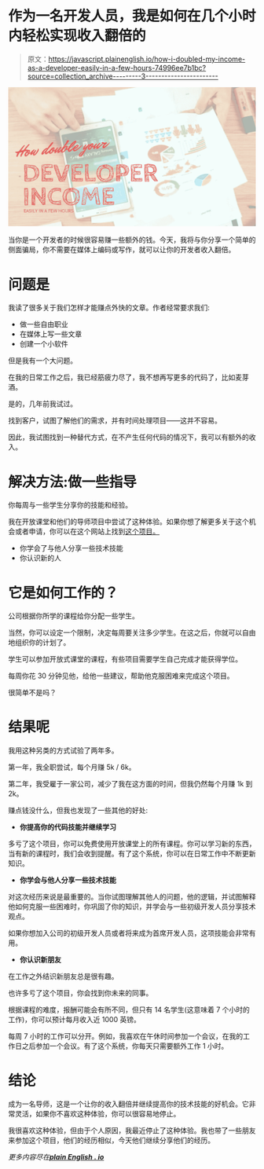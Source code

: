 # 作为一名开发人员，我是如何在几个小时内轻松实现收入翻倍的

> 原文：<https://javascript.plainenglish.io/how-i-doubled-my-income-as-a-developer-easily-in-a-few-hours-74996ee7b1bc?source=collection_archive---------3----------------------->

![](img/62d0c41cad04d669d4e0157e8eb6eb1b.png)

当你是一个开发者的时候很容易赚一些额外的钱。今天，我将与你分享一个简单的侧面骗局，你不需要在媒体上编码或写作，就可以让你的开发者收入翻倍。

# 问题是

我读了很多关于我们怎样才能赚点外快的文章。作者经常要求我们:

*   做一些自由职业
*   在媒体上写一些文章
*   创建一个小软件

但是我有一个大问题。

在我的日常工作之后，我已经筋疲力尽了，我不想再写更多的代码了，比如麦芽酒。

是的，几年前我试过。

找到客户，试图了解他们的需求，并有时间处理项目——这并不容易。

因此，我试图找到一种替代方式，在不产生任何代码的情况下，我可以有额外的收入。

# 解决方法:做一些指导

你每周与一些学生分享你的技能和经验。

我在开放课堂和他们的导师项目中尝试了这种体验。如果你想了解更多关于这个机会或者申请，你可以在这个网站上找到[这个项目。](https://mentors.openclassrooms.com/en)

*   你学会了与他人分享一些技术技能
*   你认识新的人

# 它是如何工作的？

公司根据你所学的课程给你分配一些学生。

当然，你可以设定一个限制，决定每周要关注多少学生。在这之后，你就可以自由地组织你的计划了。

学生可以参加开放式课堂的课程，有些项目需要学生自己完成才能获得学位。

每周你花 30 分钟见他，给他一些建议，帮助他克服困难来完成这个项目。

很简单不是吗？

# 结果呢

我用这种另类的方式试验了两年多。

第一年，我全职尝试，每个月赚 5k / 6k。

第二年，我受雇于一家公司，减少了我在这方面的时间，但我仍然每个月赚 1k 到 2k。

赚点钱没什么，但我也发现了一些其他的好处:

*   **你提高你的代码技能并继续学习**

多亏了这个项目，你可以免费使用开放课堂上的所有课程。你可以学习新的东西，当有新的课程时，我们会收到提醒。有了这个系统，你可以在日常工作中不断更新知识。

*   **你学会与他人分享一些技术技能**

对这次经历来说是最重要的。当你试图理解其他人的问题，他的逻辑，并试图解释他如何克服一些困难时，你巩固了你的知识，并学会与一些初级开发人员分享技术观点。

如果你想加入公司的初级开发人员或者将来成为首席开发人员，这项技能会非常有用。

*   **你认识新朋友**

在工作之外结识新朋友总是很有趣。

也许多亏了这个项目，你会找到你未来的同事。

根据课程的难度，报酬可能会有所不同，但只有 14 名学生(这意味着 7 个小时的工作)，你可以预计每月收入近 1000 英镑。

每周 7 小时的工作可以分开。例如，我喜欢在午休时间参加一个会议，在我的工作日之后参加一个会议。有了这个系统，你每天只需要额外工作 1 小时。

# 结论

成为一名导师，这是一个让你的收入翻倍并继续提高你的技术技能的好机会。它非常灵活，如果你不喜欢这种体验，你可以很容易地停止。

我很喜欢这种体验，但由于个人原因，我最近停止了这种体验。我也带了一些朋友来参加这个项目，他们的经历相似，今天他们继续分享他们的经历。

*更多内容尽在*[***plain English . io***](http://plainenglish.io/)